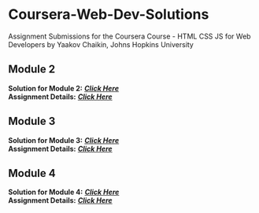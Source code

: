 # Coursera-Web-Dev-Solutions<br />

Assignment Submissions for the Coursera Course - HTML CSS JS for Web Developers by Yaakov Chaikin, Johns Hopkins University

## Module 2

**Solution for Module 2:** ***[Click Here](https://l1m05.github.io/Coursera-Web-Dev-Solutions/Peer_Assignments/Module-2/index.html)<br />***
**Assignment Details:** ***[Click Here](https://github.com/jhu-ep-coursera/fullstack-course4/blob/master/assignments/assignment2/Assignment-2.md)***

## Module 3

**Solution for Module 3:** ***[Click Here](https://l1m05.github.io/Coursera-Web-Dev-Solutions/Peer_Assignments/Module-3/index.html)<br />***
**Assignment Details:** ***[Click Here](https://github.com/jhu-ep-coursera/fullstack-course4/blob/master/assignments/assignment3/Assignment-3.md)***

## Module 4

**Solution for Module 4:** ***[Click Here](https://l1m05.github.io/Coursera-Web-Dev-Solutions/Peer_Assignments/Module-4/index.html)<br />***
**Assignment Details:** ***[Click Here](https://github.com/jhu-ep-coursera/fullstack-course4/blob/master/assignments/assignment4/Assignment-4.md)***
